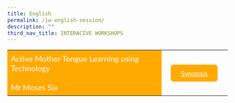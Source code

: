 ```yaml
---
title: English
permalink: /iw-english-session/
description: ""
third_nav_title: INTERACIVE WORKSHOPS
---
```

<style>
    .btn1{
    font-size: 16px;
    font-family:Lato,sans-serif;
    background-color: #fa0;
    padding: 10px 13px;
    margin: -5px 13px;
    border-radius: 6px;
    width: 60%;
    text-align: center;
    display:block;
    }
     .btn1:hover {
background-color: lightgrey;!important;
}
.content a {
margin-bottom:0rem;
text-decoration:none;
}
@media only screen and (max-width: 600px) {
    .btn1 {
      width:74%
    }
}
</style>

<table style="border-collapse: collapse;
  width: 100%;">
  <tbody><tr>
    <td style="border: none; width: 70%;
  text-align: left;padding: 8px;background-color:#fa0;color:#fff;font-family:Lato,sans-serif;font-size: 18px;">Active Mother Tongue Learning using Technology<br><br>
			 Mr Moses Sia<br>
            </td>
    <td style="border: none;
  text-align: left;padding: 8px;width: 30%;font-family:Lato,sans-serif;">
 <a href="/iw-el-mr-moses-sia/" class="btn1" style="color:#fff;">Synopsis</a>
</td>
    </tr>
</tbody></table>